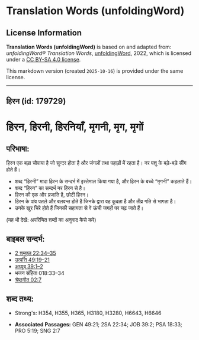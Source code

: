 # Translation Words (unfoldingWord)

## License Information

**Translation Words (unfoldingWord)** is based on and adapted from: _unfoldingWord® Translation Words_, [unfoldingWord](https://unfoldingword.org/utw), 2022, which is licensed under a [CC BY-SA 4.0 license](https://creativecommons.org/licenses/by-sa/4.0/legalcode.en).

This markdown version (created `2025-10-16`) is provided under the same license.



--------------------------------

## हिरन (id: 179729)

हिरन, हिरनी, हिरनियाँ, मृगनी, मृग, मृगों
========================================

परिभाषा:
--------

हिरन एक बड़ा चौपाया है जो सुन्दर होता है और जंगलों तथा पहाड़ों में रहता है। नर पशु के बड़े\-बड़े सींग होते हैं।

* शब्द “हिरनी” मादा हिरन के सन्दर्भ में इस्तेमाल किया गया है, और हिरन के बच्चे “मृगनी” कहलाते हैं।
* शब्द “हिरन” का सन्दर्भ नर हिरन से है।
* हिरन की एक और प्रजाति है, छोटी हिरन।
* हिरन के पांव पतले और बलवन्त होते है जिनके द्वारा वह कूदता है और तीव्र गति से भागता है।
* उनके खुर चिरे होते हैं जिनकी सहायता से वे ऊंची जगहों पर चढ़ जाते हैं।

(यह भी देखें: अपरिचित शब्दों का अनुवाद कैसे करे)

बाइबल सन्दर्भ:
--------------

* [2 शमूएल 22:34–35](https://ref.ly/2Sam0:0)
* [उत्पत्ति 49:19–21](https://ref.ly/Gen49:19-Gen49:21)
* [अय्यूब 39:1–2](https://ref.ly/Job39:1-Job39:2)
* भजन संहिता 018:33–34
* [श्रेष्ठगीत 02:7](https://ref.ly/Song2:7)

शब्द तथ्य:
----------

* Strong's: H354, H355, H365, H3180, H3280, H6643, H6646

* **Associated Passages:** GEN 49:21; 2SA 22:34; JOB 39:2; PSA 18:33; PRO 5:19; SNG 2:7

